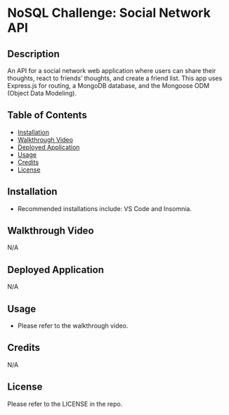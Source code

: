 # NoSQL Challenge: Social Network API

## Description

An API for a social network web application where users can share their thoughts, react to friends’ thoughts, and create a friend list. This app uses Express.js for routing, a MongoDB database, and the Mongoose ODM (Object Data Modeling).

## Table of Contents

- [Installation](#installation)
- [Walkthrough Video](#walkthrough-video)
- [Deployed Application](#deployed-application)
- [Usage](#usage)
- [Credits](#credits)
- [License](#license)

## Installation

- Recommended installations include: VS Code and Insomnia.

## Walkthrough Video

N/A

## Deployed Application

N/A

## Usage

- Please refer to the walkthrough video.

## Credits

N/A

## License

Please refer to the LICENSE in the repo.
